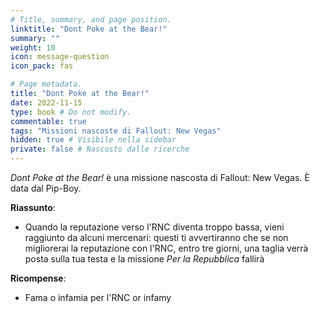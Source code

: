 ```yaml
---
# Title, summary, and page position.
linktitle: "Dont Poke at the Bear!" 
summary: ""
weight: 10
icon: message-question
icon_pack: fas

# Page metadata.
title: "Dont Poke at the Bear!"
date: 2022-11-15
type: book # Do not modify.
commentable: true
tags: "Missioni nascoste di Fallout: New Vegas"
hidden: true # Visibile nella sidebar
private: false # Nascosto dalle ricerche
---
```


<div class="fnv">


*Dont Poke at the Bear!* è una missione nascosta di Fallout: New Vegas. È data dal Pip-Boy.


**Riassunto**:
- Quando la reputazione verso l'RNC diventa troppo bassa, vieni raggiunto da alcuni mercenari: questi ti avvertiranno che se non migliorerai la reputazione con l'RNC, entro tre giorni, una taglia verrà posta sulla tua testa e la missione *Per la Repubblica* fallirà




**Ricompense**:
- Fama o infamia per l'RNC or infamy


</div>


